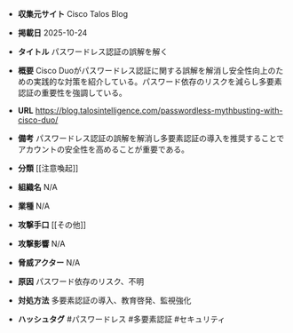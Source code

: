 - **収集元サイト**
Cisco Talos Blog

- **掲載日**
2025-10-24

- **タイトル**
パスワードレス認証の誤解を解く

- **概要**
Cisco Duoがパスワードレス認証に関する誤解を解消し安全性向上のための実践的な対策を紹介している。パスワード依存のリスクを減らし多要素認証の重要性を強調している。

- **URL**
https://blog.talosintelligence.com/passwordless-mythbusting-with-cisco-duo/

- **備考**
パスワードレス認証の誤解を解消し多要素認証の導入を推奨することでアカウントの安全性を高めることが重要である。

- **分類**
[[注意喚起]]

- **組織名**
N/A

- **業種**
N/A

- **攻撃手口**
[[その他]]

- **攻撃影響**
N/A

- **脅威アクター**
N/A

- **原因**
パスワード依存のリスク、不明

- **対処方法**
多要素認証の導入、教育啓発、監視強化

- **ハッシュタグ**
#パスワードレス #多要素認証 #セキュリティ
